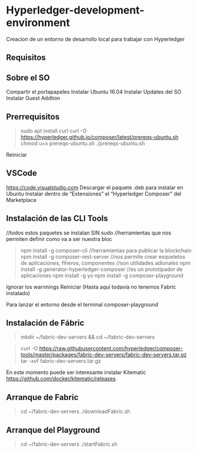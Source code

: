 # Hyperledger-development-environment
Creacion de un entorno de desarrollo local para trabajar con Hyperledger

Requisitos
----------

Sobre el SO
------------
Compartir el portapapeles
Instalar Ubuntu 16.04
Instalar Updates del SO
Instalar Guest Addtion



Prerrequisitos
---------------
>sudo apt install curl
>curl -O https://hyperledger.github.io/composer/latest/prereqs-ubuntu.sh 
>chmod u+x prereqs-ubuntu.sh 
>./prereqs-ubuntu.sh 

Reiniciar

VSCode
------
https://code.visualstudio.com
Descargar el paquete .deb para instalar en Ubuntu
Instalar dentro de “Extensiones” el “Hyperledger Composer” del Marketplace

Instalación de las CLI Tools
----------------------------
//todos estos paquetes se instalan SIN sudo
//herramientas que nos permiten definir como va a ser nuestra bloc
>npm install -g composer-cli 
//herramientas para publicar la blockchain
>npm install -g composer-rest-server
//nos permite crear esqueletos de aplicaciones, fiheros, componentes
//son utilidades adionales
>npm install -g generator-hyperledger-composer 
//es un prototipador de aplicaciones
>npm install -g yo 
>npm install -g composer-playground 

Ignorar los warnnings
Reiniciar (Hasta aquí todavía no tenemos Fabric instalado)

Para lanzar el entorno desde el terminal
composer-playground

Instalación de Fábric
---------------------

>mkdir ~/fabric-dev-servers && cd ~/fabric-dev-servers 

>curl -O https://raw.githubusercontent.com/hyperledger/composer-tools/master/packages/fabric-dev-servers/fabric-dev-servers.tar.gz 
>tar -xvf fabric-dev-servers.tar.gz

En este momento puede ser interesante instalar Kitematic
https://github.com/docker/kitematic/releases

Arranque de Fabric
------------------
>cd ~/fabric-dev-servers 
>./downloadFabric.sh

Arranque del Playground
-----------------------
>cd ~/fabric-dev-servers 
>./startFabric.sh 





